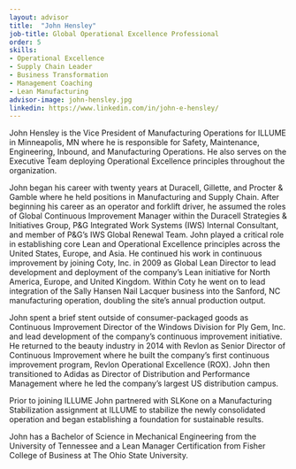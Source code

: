 ```yaml
---
layout: advisor
title:  "John Hensley"
job-title: Global Operational Excellence Professional
order: 5
skills:
- Operational Excellence
- Supply Chain Leader
- Business Transformation
- Management Coaching
- Lean Manufacturing
advisor-image: john-hensley.jpg
linkedin: https://www.linkedin.com/in/john-e-hensley/
---
```

John Hensley is the Vice President of Manufacturing Operations for ILLUME in Minneapolis, MN where he is responsible for Safety, Maintenance, Engineering, Inbound, and Manufacturing Operations.  He also serves on the Executive Team deploying Operational Excellence principles throughout the organization.  

John began his career with twenty years at Duracell, Gillette, and Procter & Gamble where he held positions in Manufacturing and Supply Chain. After beginning his career as an operator and forklift driver, he assumed the roles of Global Continuous Improvement Manager within the Duracell Strategies & Initiatives Group, P&G Integrated Work Systems (IWS) Internal Consultant, and member of P&G’s IWS Global Renewal Team. John played a critical role in establishing core Lean and Operational Excellence principles across the United States, Europe, and Asia. He continued his work in continuous improvement by joining Coty, Inc. in 2009 as Global Lean Director to lead development and deployment of the company’s Lean initiative for North America, Europe, and United Kingdom. Within Coty he went on to lead integration of the Sally Hansen Nail Lacquer business into the Sanford, NC manufacturing operation, doubling the site’s annual production output.

John spent a brief stent outside of consumer-packaged goods as Continuous Improvement Director of the Windows Division for Ply Gem, Inc. and lead development of the company’s continuous improvement initiative. He returned to the beauty industry in 2014 with Revlon as Senior Director of Continuous Improvement where he built the company’s first continuous improvement program, Revlon Operational Excellence (ROX).  John then transitioned to Adidas as Director of Distribution and Performance Management where he led the company’s largest US distribution campus.  

Prior to joining ILLUME John partnered with SLKone on a Manufacturing Stabilization assignment at ILLUME to stabilize the newly consolidated operation and began establishing a foundation for sustainable results.   

John has a Bachelor of Science in Mechanical Engineering from the University of Tennessee and a Lean Manager Certification from Fisher College of Business at The Ohio State University.    
